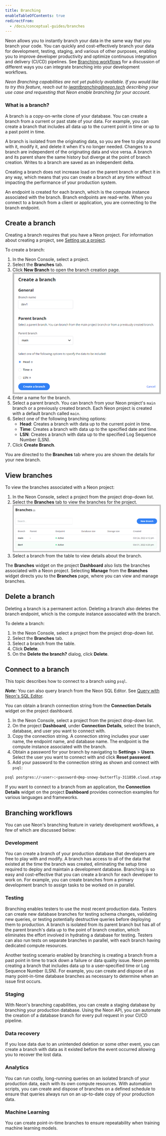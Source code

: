 ```yaml
---
title: Branching
enableTableOfContents: true
redirectFrom:
  - /docs/conceptual-guides/branches
---
```


<a id="branches-coming-soon/"></a>

Neon allows you to instantly branch your data in the same way that you branch your code. You can quickly and cost-effectively branch your data for development, testing, staging, and various of other purposes, enabling you to improve developer productivity and optimize continuous integration and delivery (CI/CD) pipelines. See [Branching workflows](#branching-workflows) for a discussion of different ways you can integrate branching into your development workflows.

_Neon Branching capabilities are not yet publicly available. If you would like to try this feature, reach out to [iwantbranching@neon.tech](mailto:iwantbranching@neon.tech) describing your use case and requesting that Neon enable branching for your account._

### What is a branch?

A branch is a copy-on-write clone of your database. You can create a branch from a current or past state of your data. For example, you can create a branch that includes all data up to the current point in time or up to a past point in time.

A branch is isolated from the originating data, so you are free to play around with it, modify it, and delete it when it's no longer needed. Changes to a branch are independent of the originating data and vice versa. A branch and its parent share the same history but diverge at the point of branch creation. Writes to a branch are saved as an independent delta.

Creating a branch does not increase load on the parent branch or affect it in any way, which means that you can create a branch at any time without impacting the performance of your production system.

An endpoint is created for each branch, which is the compute instance associated with the branch. Branch endpoints are read-write. When you connect to a branch from a client or application, you are connecting to the branch endpoint.

## Create a branch

Creating a branch requires that you have a Neon project. For information about creating a project, see [Setting up a project](/docs/getting-started-with-neon/setting-up-a-project).

To create a branch:

1. In the Neon Console, select a project.
2. Select the **Branches** tab.
2. Click **New Branch** to open the branch creation page.
![Create branch dialog](./images/create_branch.png)
3. Enter a name for the branch.
4. Select a parent branch. You can branch from your Neon project's `main` branch or a previously created branch. Each Neon project is created with a default branch called `main`.
5. Select one of the following branching options:
    - **Head**: Creates a branch with data up to the current point in time.
    - **Time**: Creates a branch with data up to the specified date and time.
    - **LSN**: Creates a branch with data up to the specified Log Sequence Number (LSN).
6. Click **Create Branch**.

You are directed to the **Branches** tab where you are shown the details for your new branch.

## View branches

To view the branches associated with a Neon project:

1. In the Neon Console, select a project from the project drop-down list.
2. Select the **Branches** tab to view the branches for the project.
![Branches page](./images/view_branches.png)
3. Select a branch from the table to view details about the branch.

The **Branches** widget on the project **Dashboard** also lists the branches associated with a Neon project. Selecting **Manage** from the **Branches** widget directs you to the **Branches** page, where you can view and manage branches.

## Delete a branch

Deleting a branch is a permanent action. Deleting a branch also deletes the branch endpoint, which is the compute instance associated with the branch.

To delete a branch:

1. In the Neon Console, select a project from the project drop-down list.
2. Select the **Branches** tab.
3. Select a branch from the table.
3. Click **Delete**.
4. On the **Delete the branch?** dialog, click **Delete**.

## Connect to a branch

This topic describes how to connect to a branch using `psql`.

_**Note:**_ You can also query branch from the Neon SQL Editor. See [Query with Neon's SQL Editor](../../get-started-with-neon/query-with-neon-sql-editor).

You can obtain a branch connection string from the **Connection Details** widget on the project dashboard.

1. In the Neon Console, select a project from the project drop-down list.
3. On the project **Dashboard**, under **Connection Details**, select the branch, database, and user you want to connect with.
4. Copy the connection string. A connection string includes your user name, the endpoint name, and database name. The endpoint is the compute instance associated with the branch.
5. Obtain a password for your branch by navigating to **Settings** > **Users**. Select the user you want to connect with and click **Reset password**.
6. Add your password to the connection string as shown and connect with `psql`:

  ```bash
  psql postgres://<user>:<password>@ep-snowy-butterfly-311850.cloud.stage.neon.tech/main
  ```

If you want to connect to a branch from an application, the **Connection Details** widget on the project **Dashboard** provides connection examples for various languages and frameworks.

## Branching workflows

You can use Neon's branching feature in variety development workflows, a few of which are discussed below:

### Development

You can create a branch of your production database that developers are free to play with and modify. A branch has access to all of the data that existed at the time the branch was created, eliminating the setup time required to deploy and maintain a development database. Branching is so easy and cost-effective that you can create a branch for each developer to work on. For example, you can create branches from a primary development branch to assign tasks to be worked on in parallel.

### Testing

Branching enables testers to use the most recent production data. Testers can create new database branches for testing schema changes, validating new queries, or testing potentially destructive queries before deploying them to production. A branch is isolated from its parent branch but has all of the parent branch's data up to the point of branch creation, which eliminates the effort involved in hydrating a database for testing. Testers can also run tests on separate branches in parallel, with each branch having dedicated compute resources.

Another testing scenario enabled by branching is creating a branch from a past point in time to track down a failure or data quality issue. Neon permits creating a branch that includes data up to a user-specified time or Log Sequence Number (LSN). For example, you can create and dispose of as many point-in-time database branches as necessary to determine when an issue first occurs.

### Staging

With Neon's branching capabilities, you can create a staging database by branching your production database. Using the Neon API, you can automate the creation of a database branch for every pull request in your CI/CD pipeline.

### Data recovery

If you lose data due to an unintended deletion or some other event, you can create a branch with data as it existed before the event occurred allowing you to recover the lost data.

### Analytics

You can run costly, long-running queries on an isolated branch of your production data, each with its own compute resources. With automation scripts, you can create and dispose of branches on a defined schedule to ensure that queries always run on an up-to-date copy of your production data.

### Machine Learning

You can create point-in-time branches to ensure repeatability when training machine learning models.

